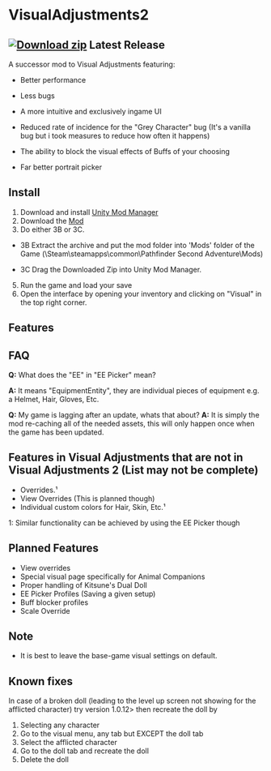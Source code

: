# VisualAdjustments2

## [![Download zip](https://custom-icon-badges.herokuapp.com/badge/-Download-blue?style=for-the-badge&logo=download&logoColor=white "Download zip")](https://github.com/BarleyFlour/VisualAdjustments2/releases/latest/download/VisualAdjustments2.zip) Latest Release 

A successor mod to Visual Adjustments featuring:

* Better performance

* Less bugs

* A more intuitive and exclusively ingame UI

* Reduced rate of incidence for the "Grey Character" bug (It's a vanilla bug but i took measures to reduce how often it happens)

* The ability to block the visual effects of Buffs of your choosing

* Far better portrait picker


## Install
1. Download and install [Unity Mod Manager](https://www.nexusmods.com/site/mods/21)
2. Download the [Mod](https://github.com/BarleyFlour/VisualAdjustments2/releases/latest/download/VisualAdjustments2.zip)
3. Do either 3B or 3C.

* 3B Extract the archive and put the mod folder into 'Mods' folder of the Game (\Steam\steamapps\common\Pathfinder Second Adventure\Mods)

* 3C Drag the Downloaded Zip into Unity Mod Manager.

5. Run the game and load your save
6. Open the interface by opening your inventory and clicking on "Visual" in the top right corner.

## Features


## FAQ
**Q:** What does the "EE" in "EE Picker" mean? 

**A:** It means "EquipmentEntity", they are individual pieces of equipment e.g. a Helmet, Hair, Gloves, Etc.

**Q:** My game is lagging after an update, whats that about?
**A:** It is simply the mod re-caching all of the needed assets, this will only happen once when the game has been updated.
##


## Features in Visual Adjustments that are not in Visual Adjustments 2 (List may not be complete)
* Overrides.¹
* View Overrides (This is planned though)
* Individual custom colors for Hair, Skin, Etc.¹

1: Similar functionality can be achieved by using the EE Picker though

## Planned Features
* View overrides
* Special visual page specifically for Animal Companions
* Proper handling of Kitsune's Dual Doll
* EE Picker Profiles (Saving a given setup)
* Buff blocker profiles
* Scale Override

## Note
* It is best to leave the base-game visual settings on default.

## Known fixes 
In case of a broken doll (leading to the level up screen not showing for the afflicted character) try version 1.0.12> then recreate the doll by 
1) Selecting any character 
2) Go to the visual menu, any tab but EXCEPT the doll tab
4) Select the afflicted character
5) Go to the doll tab and recreate the doll
6) Delete the doll
